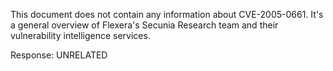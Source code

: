 This document does not contain any information about CVE-2005-0661. It's a general overview of Flexera's Secunia Research team and their vulnerability intelligence services.

Response: UNRELATED